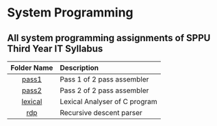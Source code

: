 # System Programming

## All system programming assignments of SPPU Third Year IT Syllabus

|     Folder Name     | Description                   |
| :-----------------: | :---------------------------- |
|   [pass1](pass1/)   | Pass 1 of 2 pass assembler    |
|   [pass2](pass2/)   | Pass 2 of 2 pass assembler    |
| [lexical](lexical/) | Lexical Analyser of C program |
|     [rdp](rdp/)     | Recursive descent parser      |
